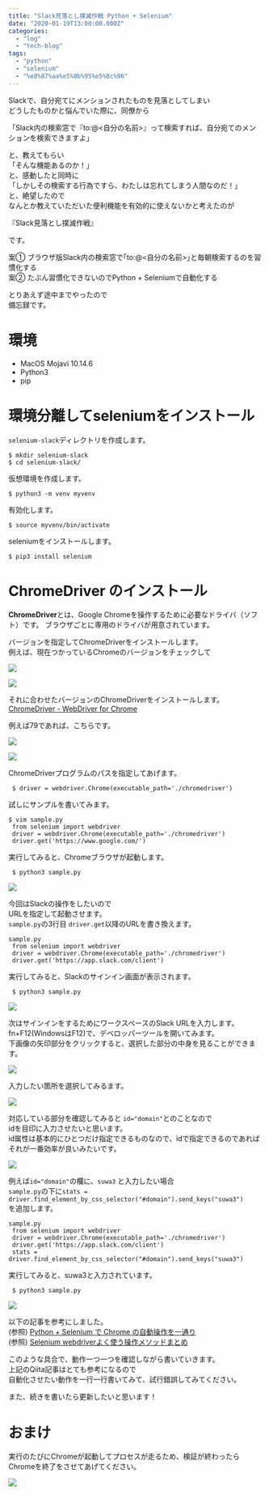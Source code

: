 ```yaml
---
title: "Slack見落とし撲滅作戦 Python + Selenium"
date: "2020-01-19T13:00:00.000Z"
categories: 
  - "log"
  - "tech-blog"
tags: 
  - "python"
  - "selenium"
  - "%e8%87%aa%e5%8b%95%e5%8c%96"
---
```


Slackで、自分宛てにメンションされたものを見落としてしまい  
どうしたものかと悩んでいた際に、同僚から

「Slack内の検索窓で『to:@<自分の名前>』って検索すれば、自分宛てのメンションを検索できますよ」

と、教えてもらい  
「そんな機能あるのか！」  
と、感動したと同時に  
「しかしその検索する行為ですら、わたしは忘れてしまう人間なのだ！」  
と、絶望したので  
なんとか教えていただいた便利機能を有効的に使えないかと考えたのが

『Slack見落とし撲滅作戦』

です。

案① ブラウザ版Slack内の検索窓で｢to:@<自分の名前>｣と毎朝検索するのを習慣化する  
案② たぶん習慣化できないのでPython + Seleniumで自動化する

とりあえず途中までやったので  
備忘録です。

# 環境

- MacOS Mojavi 10.14.6
- Python3
- pip

# 環境分離してseleniumをインストール

`selenium-slack`ディレクトリを作成します。

```
$ mkdir selenium-slack
$ cd selenium-slack/
```

仮想環境を作成します。

```
$ python3 -m venv myvenv
```

有効化します。

```
$ source myvenv/bin/activate
```

seleniumをインストールします。

```
$ pip3 install selenium
```

# ChromeDriver のインストール

**ChromeDriver**とは、Google Chromeを操作するために必要なドライバ（ソフト）です。 ブラウザごとに専用のドライバが用意されています。

バージョンを指定してChromeDriverをインストールします。  
例えば、現在つかっているChromeのバージョンをチェックして

![](images/image.png)

![](images/スクリーンショット-2020-01-20-1.41.39.png)

それに合わせたバージョンのChromeDriverをインストールします。  
[ChromeDriver - WebDriver for Chrome](http://chromedriver.chromium.org/downloads)

例えば79であれば、こちらです。

![](images/image-1.png)

![](images/スクリーンショット-2020-01-20-0.11.23.png)

  
ChromeDriverプログラムのパスを指定してあげます。

```
 $ driver = webdriver.Chrome(executable_path='./chromedriver')
```

  
試しにサンプルを書いてみます。

```
$ vim sample.py
 from selenium import webdriver
 driver = webdriver.Chrome(executable_path='./chromedriver')
 driver.get('https://www.google.com/')
```

  
実行してみると、Chromeブラウザが起動します。

```
 $ python3 sample.py
```

![](images/スクリーンショット-2020-01-19-23.57.41.png)

  
今回はSlackの操作をしたいので  
URLを指定して起動させます。  
`sample.py`の3行目 `driver.get`以降のURLを書き換えます。

```
sample.py
 from selenium import webdriver
 driver = webdriver.Chrome(executable_path='./chromedriver')
 driver.get('https://app.slack.com/client')
```

  
実行してみると、Slackのサインイン画面が表示されます。

```
 $ python3 sample.py
```

![](images/スクリーンショット-2020-01-20-0.17.19.png)

  
次はサインインをするためにワークスペースのSlack URLを入力します。  
fn+F12(WindowsはF12)で、デベロッパーツールを開いてみます。  
下画像の矢印部分をクリックすると、選択した部分の中身を見ることができます。

![](images/スクリーンショット-2020-01-20-0.18.39-1.png)

  
入力したい箇所を選択してみるます。

![](images/スクリーンショット-2020-01-20-0.18.59-1.png)

  
対応している部分を確認してみると `id="domain"`とのことなので  
idを目印に入力させたいと思います。  
id属性は基本的にひとつだけ指定できるものなので、idで指定できるのであれば  
それが一番効率が良いみたいです。

![](images/スクリーンショット-2020-01-20-0.19.21.png)

  
例えば`id="domain"`の欄に、`suwa3` と入力したい場合  
`sample.py`の下に`stats = driver.find_element_by_css_selector("#domain").send_keys("suwa3")`  
を追加します。

```
sample.py
 from selenium import webdriver
 driver = webdriver.Chrome(executable_path='./chromedriver')
 driver.get('https://app.slack.com/client')
 stats = driver.find_element_by_css_selector("#domain").send_keys("suwa3")
```

  
実行してみると、suwa3と入力されています。

```
 $ python3 sample.py
```

![](images/スクリーンショット-2020-01-20-0.31.31.png)

以下の記事を参考にしました。  
(参照) [Python + Selenium で Chrome の自動操作を一通り](https://qiita.com/memakura/items/20a02161fa7e18d8a693#by-id)  
(参照) [Selenium webdriverよく使う操作メソッドまとめ](https://qiita.com/mochio/items/dc9935ee607895420186#%E3%83%86%E3%82%AD%E3%82%B9%E3%83%88%E3%82%92%E5%85%A5%E5%8A%9B%E3%81%97%E3%81%9F%E3%81%84%E3%81%A8%E3%81%8D)

このような具合で、動作一つ一つを確認しながら書いていきます。  
上記のQiita記事はとても参考になるので  
自動化させたい動作を一行一行書いてみて、試行錯誤してみてください。

また、続きを書いたら更新したいと思います！

# おまけ

実行のたびにChromeが起動してプロセスが走るため、検証が終わったらChromeを終了をさせてあげてください。

![](images/スクリーンショット-2020-01-20-0.33.37.png)
